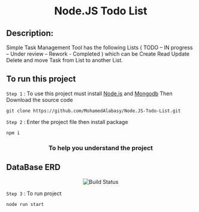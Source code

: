 <h1 align="center">Node.JS Todo List</h1>

## Description:

Simple Task Management Tool has the following Lists ( TODO – IN progress – Under review – Rework - Completed ) 
which can be Create Read Update Delete and move Task from List to another List.

## To run this project

`Step 1` : To use this project must install [Node.js](https://nodejs.org/en/) and [Mongodb](https://www.mongodb.com/try/download/community) Then Download the source code

```
git clone https://github.com/MohamedAlabasy/Node.JS-Todo-List.git
```

`Step 2` : Enter the project file then install package

```
npm i
```
<h3 align="center">To help you understand the project</h3>

## DataBase ERD

<p align="center">
   <img src="https://user-images.githubusercontent.com/93389016/177816077-c5268cf2-8bb8-4cce-829a-50e3d7cd1e31.jpg" alt="Build Status">
</p>

`Step 3` : To run project

```
node run start
```
